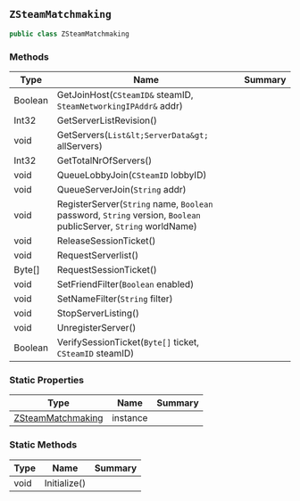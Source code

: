 ## `ZSteamMatchmaking`

```csharp
public class ZSteamMatchmaking

```

### Methods

| Type | Name | Summary | 
| --- | --- | --- | 
| Boolean | GetJoinHost(`CSteamID&` steamID, `SteamNetworkingIPAddr&` addr) |  | 
| Int32 | GetServerListRevision() |  | 
| void | GetServers(`List&lt;ServerData&gt;` allServers) |  | 
| Int32 | GetTotalNrOfServers() |  | 
| void | QueueLobbyJoin(`CSteamID` lobbyID) |  | 
| void | QueueServerJoin(`String` addr) |  | 
| void | RegisterServer(`String` name, `Boolean` password, `String` version, `Boolean` publicServer, `String` worldName) |  | 
| void | ReleaseSessionTicket() |  | 
| void | RequestServerlist() |  | 
| Byte[] | RequestSessionTicket() |  | 
| void | SetFriendFilter(`Boolean` enabled) |  | 
| void | SetNameFilter(`String` filter) |  | 
| void | StopServerListing() |  | 
| void | UnregisterServer() |  | 
| Boolean | VerifySessionTicket(`Byte[]` ticket, `CSteamID` steamID) |  | 


### Static Properties

| Type | Name | Summary | 
| --- | --- | --- | 
| [ZSteamMatchmaking](./ZSteamMatchmaking.md) | instance |  | 


### Static Methods

| Type | Name | Summary | 
| --- | --- | --- | 
| void | Initialize() |  | 


